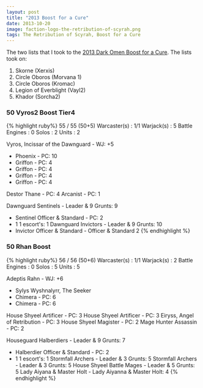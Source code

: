```yaml
---
layout: post
title: "2013 Boost for a Cure"
date: 2013-10-20
image: faction-logo-the-retribution-of-scyrah.png
tags: The Retribution of Scyrah, Boost for a Cure
---
```


The two lists that I took to the [2013 Dark Omen Boost for a Cure](https://www.facebook.com/events/621305217894001/).  The lists took on:

1. Skorne (Xerxis)
1. Circle Oboros (Morvana 1)
1. Circle Oboros (Kromac)
1. Legion of Everblight (Vayl2)
1. Khador (Sorcha2)

### 50 Vyros2 Boost Tier4

{% highlight ruby%}
55 / 55 (50+5)    Warcaster(s) : 1/1    Warjack(s) : 5    Battle Engines : 0    Solos : 2    Units : 2

Vyros, Incissar of the Dawnguard - WJ: +5
-    Phoenix - PC: 10
-    Griffon - PC: 4
-    Griffon - PC: 4
-    Griffon - PC: 4
-    Griffon - PC: 4

Destor Thane - PC: 4
Arcanist - PC: 1

Dawnguard Sentinels - Leader & 9 Grunts: 9
-    Sentinel Officer & Standard - PC: 2
-    1 1 escort's: 1
Dawnguard Invictors - Leader & 9 Grunts: 10
-    Invictor Officer & Standard - Officer & Standard 2
{% endhighlight %}

### 50 Rhan Boost

{% highlight ruby%}
56 / 56 (50+6)    Warcaster(s) : 1/1    Warjack(s) : 2    Battle Engines : 0    Solos : 5    Units : 5

Adeptis Rahn - WJ: +6
-    Sylys Wyshnalyrr, The Seeker
-    Chimera - PC: 6
-    Chimera - PC: 6

House Shyeel Artificer - PC: 3
House Shyeel Artificer - PC: 3
Eiryss, Angel of Retribution - PC: 3
House Shyeel Magister - PC: 2
Mage Hunter Assassin - PC: 2

Houseguard Halberdiers - Leader & 9 Grunts: 7
-    Halberdier Officer & Standard - PC: 2
-    1 1 escort's: 1
Stormfall Archers - Leader & 3 Grunts: 5
Stormfall Archers - Leader & 3 Grunts: 5
House Shyeel Battle Mages - Leader & 5 Grunts: 5
Lady Aiyana & Master Holt - Lady Aiyanna & Master Holt: 4
{% endhighlight %}
